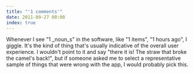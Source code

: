 ```yaml
---
title: "'1 comments'"
date: 2011-09-27 00:00
index: true
---
```


Whenever I see "1 _noun_s" in the software, like "1 items", "1 hours ago", I giggle. It's the kind of thing that's usually indicative of the overall user experience. I wouldn't point to it and say "there it is! The straw that broke the camel's back!", but if someone asked me to select a representative sample of things that were wrong with the app, I would probably pick this.

<!-- more -->
